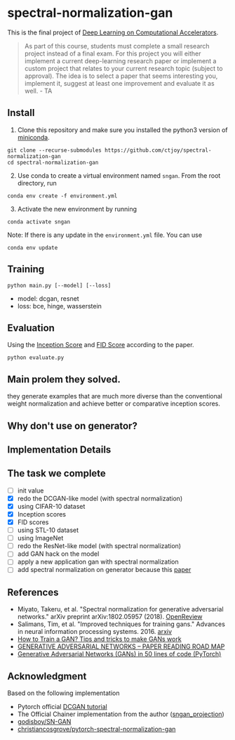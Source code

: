 # spectral-normalization-gan

This is the final project of [Deep Learning on Computational Accelerators](https://vistalab-technion.github.io/cs236605/).
> As part of this course, students must complete a small research project instead of a final exam.
> For this project you will either implement a current deep-learning research paper or implement a custom project that relates to your current research topic (subject to approval).
> The idea is to select a paper that seems interesting you, implement it, suggest at least one improvement and evaluate it as well. - TA

## Install
1. Clone this repository and make sure you installed the python3 version of [miniconda](https://docs.conda.io/en/latest/miniconda.html).
```
git clone --recurse-submodules https://github.com/ctjoy/spectral-normalization-gan
cd spectral-normalization-gan
```
2. Use conda to create a virtual environment named `sngan`. From the root directory, run
```
conda env create -f environment.yml
```
3. Activate the new environment by running
```
conda activate sngan
```
Note: If there is any update in the `environment.yml` file. You can use
```
conda env update
```
## Training
```
python main.py [--model] [--loss]
```
- model: dcgan, resnet
- loss: bce, hinge, wasserstein

## Evaluation
Using the [Inception Score](https://github.com/sbarratt/inception-score-pytorch) and [FID Score](https://github.com/mseitzer/pytorch-fid) according to the paper.
```
python evaluate.py
```

## Main prolem they solved.
they generate examples that are much more diverse than the conventional weight normalization and achieve better or comparative inception scores.

## Why don't use on generator?

## Implementation Details
## The task we complete
- [ ] init value
- [x] redo the DCGAN-like model (with spectral normalization)
- [x] using CIFAR-10 dataset
- [x] Inception scores
- [x] FID scores
- [ ] using STL-10 dataset
- [ ] using ImageNet
- [ ] redo the ResNet-like model (with spectral normalization)
- [ ] add GAN hack on the model
- [ ] apply a new application gan with spectral normalization
- [ ] add spectral normalization on generator because this [paper](https://sthalles.github.io/advanced_gans/)

## References
- Miyato, Takeru, et al. "Spectral normalization for generative adversarial networks." arXiv preprint arXiv:1802.05957 (2018). [OpenReview](https://openreview.net/forum?id=B1QRgziT-)
- Salimans, Tim, et al. "Improved techniques for training gans." Advances in neural information processing systems. 2016. [arxiv](https://arxiv.org/abs/1606.03498)
- [How to Train a GAN? Tips and tricks to make GANs work](https://github.com/soumith/ganhacks)
- [GENERATIVE ADVERSARIAL NETWORKS – PAPER READING ROAD MAP](http://www.codingwoman.com/generative-adversarial-networks-paper-reading-road-map/)
- [Generative Adversarial Networks (GANs) in 50 lines of code (PyTorch)](https://medium.com/@devnag/generative-adversarial-networks-gans-in-50-lines-of-code-pytorch-e81b79659e3f)

## Acknowledgment
Based on the following implementation
* Pytorch official [DCGAN tutorial](https://github.com/pytorch/examples/tree/master/dcgan)
* The Official Chainer implementation from the author ([sngan_projection](https://github.com/pfnet-research/sngan_projection/))
* [godisboy/SN-GAN](https://github.com/godisboy/SN-GAN)
* [christiancosgrove/pytorch-spectral-normalization-gan](https://github.com/christiancosgrove/pytorch-spectral-normalization-gan)
